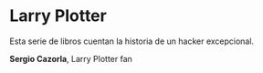 # Larry Plotter

Esta serie de libros cuentan la historia de un hacker excepcional.

**Sergio Cazorla**, Larry Plotter fan

